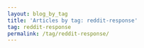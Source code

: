 ```yaml
---
layout: blog_by_tag
title: 'Articles by tag: reddit-response'
tag: reddit-response
permalink: /tag/reddit-response/
---
```

